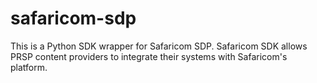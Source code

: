 # safaricom-sdp
This is a Python SDK wrapper for Safaricom SDP. Safaricom SDK allows PRSP content providers to integrate their systems with Safaricom's platform.
